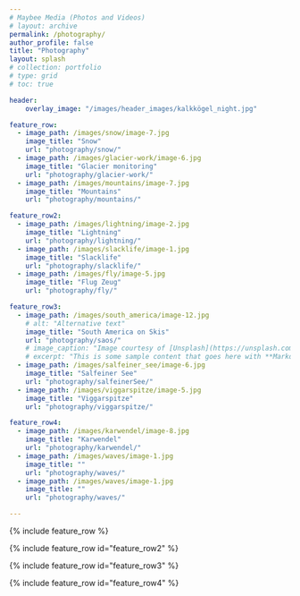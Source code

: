 ```yaml
---
# Maybee Media (Photos and Videos)
# layout: archive
permalink: /photography/
author_profile: false
title: "Photography"
layout: splash
# collection: portfolio
# type: grid
# toc: true

header: 
    overlay_image: "/images/header_images/kalkkögel_night.jpg"

feature_row:
  - image_path: /images/snow/image-7.jpg
    image_title: "Snow"
    url: "photography/snow/"
  - image_path: /images/glacier-work/image-6.jpg
    image_title: "Glacier monitoring"
    url: "photography/glacier-work/"
  - image_path: /images/mountains/image-7.jpg
    image_title: "Mountains"
    url: "photography/mountains/"

feature_row2:
  - image_path: /images/lightning/image-2.jpg
    image_title: "Lightning"
    url: "photography/lightning/"
  - image_path: /images/slacklife/image-1.jpg
    image_title: "Slacklife"
    url: "photography/slacklife/"
  - image_path: /images/fly/image-5.jpg
    image_title: "Flug Zeug"
    url: "photography/fly/"

feature_row3:
  - image_path: /images/south_america/image-12.jpg
    # alt: "Alternative text"
    image_title: "South America on Skis"
    url: "photography/saos/"
    # image_caption: "Image courtesy of [Unsplash](https://unsplash.com/)"
    # excerpt: "This is some sample content that goes here with **Markdown** formatting."
  - image_path: /images/salfeiner_see/image-6.jpg
    image_title: "Salfeiner See"
    url: "photography/salfeinerSee/"
  - image_path: /images/viggarspitze/image-5.jpg
    image_title: "Viggarspitze"
    url: "photography/viggarspitze/"

feature_row4:
  - image_path: /images/karwendel/image-8.jpg
    image_title: "Karwendel"
    url: "photography/karwendel/"
  - image_path: /images/waves/image-1.jpg
    image_title: ""
    url: "photography/waves/"
  - image_path: /images/waves/image-1.jpg
    image_title: ""
    url: "photography/waves/"

---
```


{% include feature_row %}

{% include feature_row id="feature_row2" %}

{% include feature_row id="feature_row3" %}

{% include feature_row id="feature_row4" %}

<!-- 

[![Salfeiner See](/images/salfeinerSeeSunset.jpg)](./salfeinerSee/ "Redirect to homepage")
<a href="./salfeinerSee/">Salfeiner See</a>

  feature_row3:
  - image_path: /images/nordkette/image-10.jpg
    image_title: "Nordkette"
    url: "photography/nordkette/"
  - image_path: /images/mountains/image-2.jpg
    image_title: "Mountains"
    url: "photography/mountains/"
  - image_path: /images/glacier-work/image-2.jpg
    image_title: "Glacier Work"
    url: "photography/glacier-work/"
-->